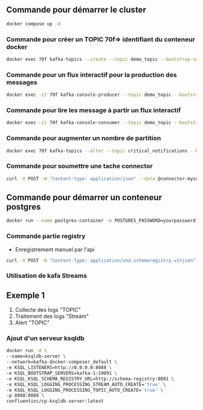 ## Commande pour démarrer le cluster
```bash
docker compose up -d
```

### Commande pour créer un TOPIC 70f=> identifiant du conteneur docker
```bash
docker exec 70f kafka-topics --create --topic demo_topic --bootstrap-server localhost:9092 --partitions 1 --replication-factor 1
```

### Commande pour un flux interactif pour la production des messages
```bash
docker exec -it 70f kafka-console-producer --topic demo_topic --bootstrap-server localhost:9092 
```


### Commande pour lire les message à partir un flux interactif 
```bash
docker exec -it 70f kafka-console-consumer --topic demo_topic --bootstrap-server localhost:9092 
```


### Commande pour augmenter un nombre de partition
```bash
docker exec 70f kafka-topics --alter --topic critical_notifications --bootstrap-server localhost:9092 --partitions 3
```

### Commande pour soumettre une tache connector
```bash
curl -X POST -H "Content-type: application/json" --data @connector-mysql.json http://localhost:8083/connectors
```

## Commande pour démarrer un conteneur postgres
```bash
docker run --name postgres-container -e POSTGRES_PASSWORD=yourpassword -p 5432:5432 -d --network kafka-docker-composer_default postgres
```


### Commande partie registry
- Enregistrement manuel par l'api
```bash
curl -X POST -H "Content-Type: application/vnd.schemaregistry.v1+json" --data @user.json http://localhost:8081/subjects/user-value/versions
```


### Utilisation de kafa Streams
## Exemple 1
1. Collecte des logs "TOPIC"
2. Traitement des logs "Stream"
3. Alert "TOPIC"

### Ajout d'un serveur ksqldb

```bash
docker run -d \
--name=ksqldb-server \
--network=kafka-docker-composer_default \
-e KSQL_LISTENERS=http://0.0.0.0:8088 \
-e KSQL_BOOTSTRAP_SERVERS=kafka-1:19091 \
-e KSQL_KSQL_SCHEMA_REGISTRY_URL=http://schema-registry:8081 \
-e KSQL_KSQL_LOGGING_PROCESSING_STREAM_AUTO_CREATE='true' \
-e KSQL_KSQL_LOGGING_PROCESSING_TOPIC_AUTO_CREATE='true' \
-p 8088:8088 \
confluentinc/cp-ksqldb-server:latest
```